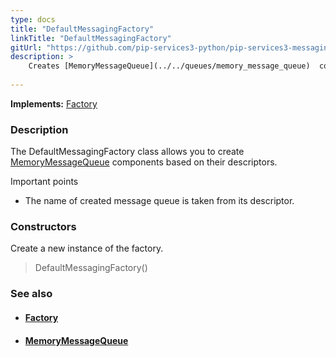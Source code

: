 ```yaml
---
type: docs
title: "DefaultMessagingFactory"
linkTitle: "DefaultMessagingFactory"
gitUrl: "https://github.com/pip-services3-python/pip-services3-messaging-python"
description: > 
    Creates [MemoryMessageQueue](../../queues/memory_message_queue)  components by their descriptors.
    
---
```


**Implements:** [Factory](../../../components/build/factory)

### Description

The DefaultMessagingFactory class allows you to create  [MemoryMessageQueue](../../queues/memory_message_queue)  components based on their descriptors.

Important points

- The name of created message queue is taken from its descriptor.

### Constructors

Create a new instance of the factory.

> DefaultMessagingFactory()


### See also
- #### [Factory](../../../components/build/factory)
- #### [MemoryMessageQueue](../../queues/message_queue)

